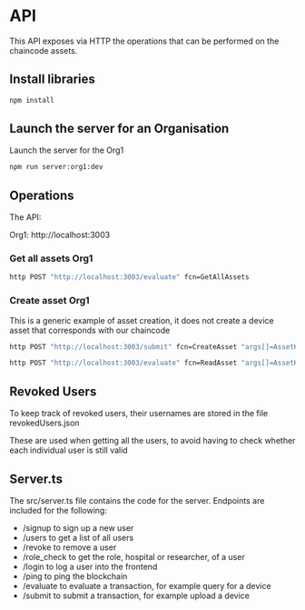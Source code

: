 # API

This API exposes via HTTP the operations that can be performed on the chaincode assets.

## Install libraries

```bash
npm install
```

## Launch the server for an Organisation

Launch the server for the Org1

```bash
npm run server:org1:dev
```

## Operations

The API:

Org1: http://localhost:3003


### Get all assets Org1

```bash
http POST "http://localhost:3003/evaluate" fcn=GetAllAssets 
```


### Create asset Org1

This is a generic example of asset creation, it does not create a device asset that corresponds with our chaincode

```bash
http POST "http://localhost:3003/submit" fcn=CreateAsset "args[]=AssetKey11" "args[]=Blue" "args[]=10" "args[]=4"

http POST "http://localhost:3003/evaluate" fcn=ReadAsset "args[]=AssetKey11"
```

## Revoked Users

To keep track of revoked users, their usernames are stored in the file revokedUsers.json

These are used when getting all the users, to avoid having to check whether each individual user is still valid

## Server.ts

The src/server.ts file contains the code for the server. Endpoints are included for the following:

- /signup to sign up a new user
- /users to get a list of all users
- /revoke to remove a user
- /role_check to get the role, hospital or researcher, of a user
- /login to log a user into the frontend
- /ping to ping the blockchain
- /evaluate to evaluate a transaction, for example query for a device
- /submit to submit a transaction, for example upload a device